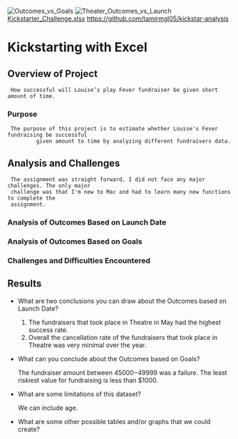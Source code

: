 ![Outcomes_vs_Goals](https://user-images.githubusercontent.com/107653012/175399973-f0284434-387b-49f3-8878-9230d6f2aedb.png)
![Theater_Outcomes_vs_Launch](https://user-images.githubusercontent.com/107653012/175400048-c2f0105e-02c1-4ef1-bbef-f89411e04dc1.png)
[Kickstarter_Challenge.xlsx](https://github.com/tamirmgl05/kickstar-analysis/files/8970977/Kickstarter_Challenge.xlsx)
https://github.com/tamirmgl05/kickstar-analysis

# Kickstarting with Excel

## Overview of Project

     How successful will Louise’s play Fever fundraiser be given short amount of time.  

### Purpose

     The purpose of this project is to estimate whether Louise's Fever fundraising be successful   
             given amount to time by analyzing different fundraisers data.  

## Analysis and Challenges
     
     The assignment was straight forward. I did not face any major challenges. The only major  
     challenge was that I'm new to Mac and had to learn many new functions to complete the 
     assignment. 

### Analysis of Outcomes Based on Launch Date

### Analysis of Outcomes Based on Goals

### Challenges and Difficulties Encountered

## Results

- What are two conclusions you can draw about the Outcomes based on Launch Date?

   1) The fundraisers that took place in Theatre in May had the highest success rate. 
   2) Overall the cancellation rate of the fundraisers that took place in Theatre was very minimal 
      over the year.  

- What can you conclude about the Outcomes based on Goals?
    
    The fundraiser amount between $45000-$49999 was a failure. The least riskiest value for 
    fundraising is less than $1000.

- What are some limitations of this dataset?

     We can include age. 

- What are some other possible tables and/or graphs that we could create?
